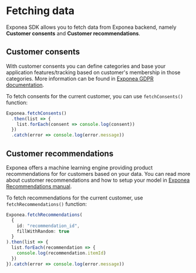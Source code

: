 # Fetching data
Exponea SDK allows you to fetch data from Exponea backend, namely **Customer consents** and **Customer recommendations**.

## Customer consents
With customer consents you can define categories and base your application features/tracking based on customer's membership in those categories. More information can be found in [Exponea GDPR documentation](https://documentation.bloomreach.com/engagement/docs/security-gdpr).

To fetch consents for the current customer, you can use `fetchConsents()` function:
``` typescript
Exponea.fetchConsents()
  .then(list => {
    list.forEach(consent => console.log(consent))
  })
  .catch(error => console.log(error.message))
```

## Customer recommendations
Exponea offers a machine learning engine providing product recommendations for for customers based on your data. You can read more about customer recommendations and how to setup your model in [Exponea Recommendations manual](https://documentation.bloomreach.com/engagement/docs/recommendations).

To fetch recommendations for the current customer, use `fetchRecommendations()` function:

``` typescript
Exponea.fetchRecommendations(
  {
    id: "recommendation_id",
    fillWithRandom: true
  }
).then(list => {
  list.forEach(recommendation => {
    console.log(recommendation.itemId)
  })
}).catch(error => console.log(error.message))
```